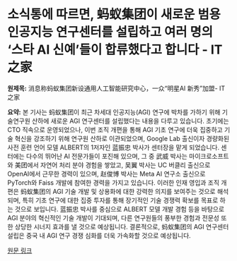 # 소식통에 따르면, 蚂蚁集团이 새로운 범용 인공지능 연구센터를 설립하고 여러 명의 ‘스타 AI 신예’들이 합류했다고 합니다 - IT之家

**원제목:** 消息称蚂蚁集团新设通用人工智能研究中心，一众“明星AI 新秀”加盟- IT之家

**요약:** 본 기사는 蚂蚁集团이 최근 차세대 인공지능(AGI) 연구에 박차를 가하기 위해 기술연구원 산하에 새로운 AGI 연구센터를 설립했다는 내용을 다루고 있습니다.  초기에는 CTO 직속으로 운영되었으나, 이번 조직 개편을 통해  AGI 기초 연구에 더욱 집중하고 기술 혁신을 강조하기 위해 연구원 산하로 이관되었으며,  Google Lab 출신이자 경량화된 사전 훈련 언어 모델 ALBERT의 1저자인 蓝振忠 박사가 센터장을 맡게 되었습니다.  센터에는  다수의 뛰어난 AI 전문가들이 포진해 있으며,  그 중 武威 박사는  마이크로소프트와 美团에서 자연어 처리 분야 경험을 쌓았고, 吴翼 박사는  UC 버클리 출신으로 OpenAI에서 근무한 경력이 있으며, 赵俊博 박사는 Meta AI 연구소 출신으로 PyTorch와 Faiss 개발에 참여한 경력을 가지고 있습니다.  이러한 인재 영입과 조직 개편은 蚂蚁集团의 AGI 기술 개발 및 상용화에 대한 강력한 의지를 보여주는 것으로 해석되며, 특히 기초 연구에 대한 집중 투자를 통해 장기적인 기술 경쟁력 확보를 목표로 하는 것으로 보입니다.  蓝振忠 박사를 중심으로  ALBERT 모델 개발 경험 등을 바탕으로  AGI 분야의 혁신적인 기술 개발이 기대되며,  다른 연구원들의 풍부한 경험과 전문성 또한 상당한 시너지 효과를 낼 것으로 예상됩니다.  결론적으로,  蚂蚁集团의 AGI 연구센터 설립은 중국 내 AGI 연구 경쟁 심화를 더욱 가속화할 것으로 예상됩니다.

[원문 링크](https://www.ithome.com/0/870/552.htm)

